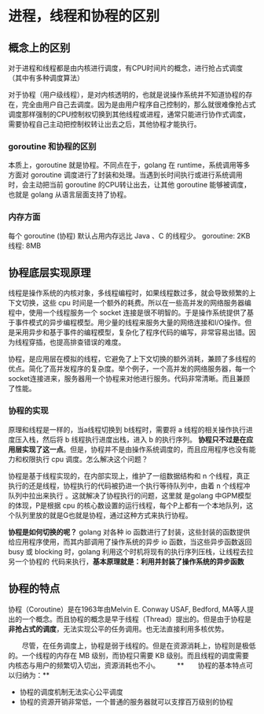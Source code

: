 # 进程，线程和协程的区别

## 概念上的区别
对于进程和线程都是由内核进行调度，有CPU时间片的概念，进行抢占式调度（其中有多种调度算法）

对于协程（用户级线程），是对内核透明的，也就是说操作系统并不知道协程的存在，完全由用户自己去调度。因为是由用户程序自己控制的，那么就很难像抢占式调度那样强制的CPU控制权切换到其他线程或进程，通常只能进行协作式调度，需要协程自己主动把控制权转让出去之后，其他协程才能执行。

### goroutine 和协程的区别
本质上，goroutine 就是协程。不同点在于，golang 在 runtime，系统调用等多方面对 goroutine 调度进行了封装和处理。当遇到长时间执行或进行系统调用时，会主动把当前 goroutine 的CPU转让出去，让其他 goroutine 能够被调度，也就是 golang 从语言层面支持了协程。

### 内存方面
每个 goroutine (协程) 默认占用内存远比 Java 、C 的线程少。 
goroutine: 2KB 
线程: 8MB

##  协程底层实现原理
线程是操作系统的内核对象，多线程编程时，如果线程数过多，就会导致频繁的上下文切换，这些 cpu 时间是一个额外的耗费。所以在一些高并发的网络服务器编程中，使用一个线程服务一个 socket 连接是很不明智的。于是操作系统提供了基于事件模式的异步编程模型。用少量的线程来服务大量的网络连接和I/O操作。但是采用异步和基于事件的编程模型，复杂化了程序代码的编写，非常容易出错。因为线程穿插，也提高排查错误的难度。

协程，是应用层在模拟的线程，它避免了上下文切换的额外消耗，兼顾了多线程的优点。简化了高并发程序的复杂度。举个例子，一个高并发的网络服务器，每一个socket连接进来，服务器用一个协程来对他进行服务。代码非常清晰。而且兼顾了性能。

### 协程的实现
原理和线程是一样的，当a线程切换到 b线程时，需要将 a 线程的相关操作执行进度压入栈，然后将 b 线程执行进度出栈，进入 b 的执行序列。 **协程只不过是在应用层实现了这一点**。但是，协程并不是由操作系统调度的，而且应用程序也没有能力和权限执行 cpu 调度。怎么解决这个问题？

协程是基于线程实现的，在内部实现上，维护了一组数据结构和 n 个线程，真正执行的还是线程，协程执行的代码被扔进一个执行等待队列中，由着 n 个线程冲队列中拉出来执行 。这就解决了协程执行的问题，这里就 是golang 中GPM模型的体现，P是根据 cpu 的核心数设置的运行线程，每个P上都有一个本地队列，这个队列里放的就是G也就是协程，通过这种方式来执行协程。

**协程是如何切换的呢？**
golang 对各种 io 函数进行了封装，这些封装的函数提供给应用程序使用，而其内部调用了操作系统的异步 io 函数，当这些异步函数返回 busy 或 blocking 时，golang 利用这个时机将现有的执行序列压栈，让线程去拉另一个协程的 代码来执行，**基本原理就是：利用并封装了操作系统的异步函数**

## 协程的特点

协程（Coroutine）是在1963年由Melvin E. Conway USAF, Bedford, MA等人提出的一个概念。而且协程的概念是早于线程（Thread）提出的。但是由于协程是**非抢占式的调度**，无法实现公平的任务调用。也无法直接利用多核优势。

　　尽管，在任务调度上，协程是弱于线程的。但是在资源消耗上，协程则是极低的。一个线程的内存在 MB 级别，而协程只需要 KB 级别。而且线程的调度需要内核态与用户的频繁切入切出，资源消耗也不小。
　　
**　　协程的基本特点可以归纳为：**
- 协程的调度机制无法实心公平调度
- 协程的资源开销非常低，一个普通的服务器就可以支撑百万级别的协程

